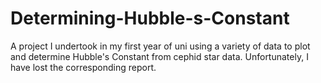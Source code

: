# Determining-Hubble-s-Constant
A project I undertook in my first year of uni using a variety of data to plot and determine Hubble's Constant from cephid star data. Unfortunately, I have lost the corresponding report.
